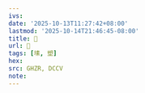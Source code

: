 ```yaml
---
ivs:
date: '2025-10-13T11:27:42+08:00'
lastmod: '2025-10-14T21:46:45-08:00'
title: 󰙒
url: 󰙒
tags: [塐, 塑]
hex: 
src: GHZR, DCCV
note:
---
```

